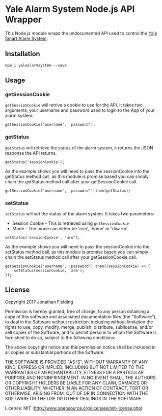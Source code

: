 # Yale Alarm System Node.js API Wrapper

This Node.js module wraps the undocumented API used to control the [Yale Smart Alarm System](https://www.yale.co.uk/en/yale/couk/products/smart-living/smart-home-alarms/smart-home-alarm-and-view-kit/).

## Installation

`npm i yalealarmsystem --save`

## Usage

### getSessionCookie

`getSessionCookie` will retrive a cookie to use for the API, it takes two arguments, your username and password used to login to the App of your alarm system. 

```
getSessionCookie('username', 'password');
```

### getStatus

`getStatus` will retrieve the status of the alarm system, it returns the JSON response the API returns. 

```
getStatus('sessionCookie');
```

As the example shows you will need to pass the sessionCookie into the getStatus method call, as this module is promise based you can simply chain the getStatus method call after your getSessionCookie call.

```
getSessionCookie('username', 'password').then(getStatus);
```

### setStatus

`setStatus` will set the status of the alarm system. It takes two parameters:

* Session Cookie - This is retrieved using `getSessionCookie`
* Mode - The mode can either be 'arm', 'home' or 'disarm'

```
setStatus('sessionCookie', 'arm');
```

As the example shows you will need to pass the sessionCookie into the setStatus method call, as this module is promise based you can simply chain the setStatus method call after your getSessionCookie call.

```
getSessionCookie('username', 'password').then((sessionCookie) => {
    setStatus(sessionCookie, 'arm');
});
```

## License

Copyright 2017 Jonathan Fielding

Permission is hereby granted, free of charge, to any person obtaining a copy of this software and associated documentation files (the "Software"), to deal in the Software without restriction, including without limitation the rights to use, copy, modify, merge, publish, distribute, sublicense, and/or sell copies of the Software, and to permit persons to whom the Software is furnished to do so, subject to the following conditions:

The above copyright notice and this permission notice shall be included in all copies or substantial portions of the Software.

THE SOFTWARE IS PROVIDED "AS IS", WITHOUT WARRANTY OF ANY KIND, EXPRESS OR IMPLIED, INCLUDING BUT NOT LIMITED TO THE WARRANTIES OF MERCHANTABILITY, FITNESS FOR A PARTICULAR PURPOSE AND NONINFRINGEMENT. IN NO EVENT SHALL THE AUTHORS OR COPYRIGHT HOLDERS BE LIABLE FOR ANY CLAIM, DAMAGES OR OTHER LIABILITY, WHETHER IN AN ACTION OF CONTRACT, TORT OR OTHERWISE, ARISING FROM, OUT OF OR IN CONNECTION WITH THE SOFTWARE OR THE USE OR OTHER DEALINGS IN THE SOFTWARE.

License: MIT (http://www.opensource.org/licenses/mit-license.php)